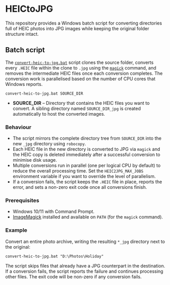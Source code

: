 # HEICtoJPG

This repository provides a Windows batch script for converting directories full of
HEIC photos into JPG images while keeping the original folder structure intact.

## Batch script

The [`convert-heic-to-jpg.bat`](convert-heic-to-jpg.bat) script clones the source
folder, converts every `.HEIC` file within the clone to `.jpg` using the
[`magick`](https://imagemagick.org/script/magick.php) command, and removes the
intermediate HEIC files once each conversion completes. The conversion work is
parallelised based on the number of CPU cores that Windows reports.

```
convert-heic-to-jpg.bat SOURCE_DIR
```

- **SOURCE_DIR** – Directory that contains the HEIC files you want to convert.
  A sibling directory named `SOURCE_DIR_jpg` is created automatically to host
  the converted images.

### Behaviour

- The script mirrors the complete directory tree from `SOURCE_DIR` into the new
  `_jpg` directory using `robocopy`.
- Each HEIC file in the new directory is converted to JPG via `magick` and the
  HEIC copy is deleted immediately after a successful conversion to minimise
  disk usage.
- Multiple conversions run in parallel (one per logical CPU by default) to
  reduce the overall processing time. Set the `HEIC2JPG_MAX_JOBS` environment
  variable if you want to override the level of parallelism.
- If a conversion fails, the script keeps the `.HEIC` file in place, reports the
  error, and sets a non-zero exit code once all conversions finish.

### Prerequisites

- Windows 10/11 with Command Prompt.
- [ImageMagick](https://imagemagick.org/) installed and available on `PATH`
  (for the `magick` command).

### Example

Convert an entire photo archive, writing the resulting `*_jpg` directory next to
the original:

```
convert-heic-to-jpg.bat "D:\Photos\Holiday"
```

The script skips files that already have a JPG counterpart in the destination.
If a conversion fails, the script reports the failure and continues processing
other files. The exit code will be non-zero if any conversion fails.
